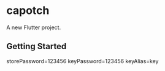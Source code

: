 # capotch

A new Flutter project.

## Getting Started

storePassword=123456
keyPassword=123456
keyAlias=key
